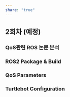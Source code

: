 ```yaml
---
share: "true"
---
```


## 2회차 (예정)

### QoS관련 ROS 논문 분석



### ROS2 Package & Build



### QoS Parameters





### Turtlebot Configuration

































